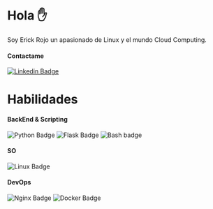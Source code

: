 # Hola ✋

Soy Erick Rojo un apasionado de Linux y el mundo Cloud Computing.

#### Contactame
[![Linkedin Badge](https://img.shields.io/badge/-1ca0f1?style=flat-square&labelColor=0077b5&logo=linkedin&logoColor=white&link=https://www.linkedin.com/in/erick-rojo-717328143/)](https://www.linkedin.com/in/erick-rojo-717328143/)

# Habilidades

#### BackEnd & Scripting
![Python Badge](https://img.shields.io/badge/-000?style=flat-style&labelColor=000&logo=python&logoColor=white&label=Python)
![Flask Badge](https://img.shields.io/badge/-000?style=flat-style&labelColor=000&logo=flask&logoColor=white&label=Flask)
![Bash badge](https://img.shields.io/badge/-000?style=flat-style&labelColor=000&logo=gnu-bash&logoColor=white&label=Bash)

#### SO
![Linux Badge](https://img.shields.io/badge/-000?style=flat-style&labelColor=000&logo=Linux&logoColor=white&label=Linux)

#### DevOps
![Nginx Badge](https://img.shields.io/badge/-000?style=flat-style&labelColor=000&logo=nginx&logoColor=white&label=NGINX)
![Docker Badge](https://img.shields.io/badge/-000?style=flat-style&labelColor=000&logo=docker&logoColor=white&label=Docker)
